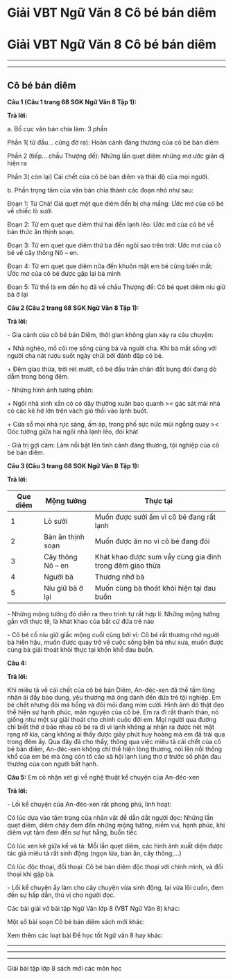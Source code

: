 # Giải VBT Ngữ Văn 8 Cô bé bán diêm

# Giải VBT Ngữ Văn 8 Cô bé bán diêm

* * *

* * *

## Cô bé bán diêm

**Câu 1 (Câu 1 trang 68 SGK Ngữ Văn 8 Tập 1):**

**Trả lời:**

a. Bố cục văn bản chia làm: 3 phần

Phần 1( từ đầu... cứng đờ ra): Hoàn cảnh đáng thương của cô bé bán diêm

Phần 2 (tiếp... chầu Thượng đế): Những lần quẹt diêm những mơ ước giản dị hiện ra

Phần 3( còn lại) Cái chết của cô bé bán diêm và thái độ của mọi người.

b. Phần trọng tâm của văn bản chia thành các đoạn nhỏ như sau:

Đoạn 1: Từ Chà! Giá quẹt một que diêm đến bị cha mắng: Ước mơ của cô bé về chiếc lò sưởi

Đoạn 2: Từ em quẹt que diêm thứ hai đến lạnh lẽo: Ước mở của cô bé về bàn thức ăn thịnh soạn.

Đoạn 3: Từ em quẹt que diêm thứ ba đến ngôi sao trên trời: Ước mơ của cô bé về cây thông Nô – en.

Đoạn 4: Từ em quẹt que diêm nữa đến khuôn mặt em bé cũng biến mất: Ước mơ của cô bé được gặp lại bà mình

Đoạn 5: Từ thế là em đến họ đã về chầu Thượng đế: Cô bé quẹt diêm níu giữ bà ở lại

**Câu 2 (Câu 2 trang 68 SGK Ngữ Văn 8 Tập 1):**

**Trả lời:**

\- Gia cảnh của cô bé bán Diêm, thời gian không gian xảy ra câu chuyện:

\+ Nhà nghèo, mồ côi mẹ sống cùng bà và người cha. Khi bà mất sống với người cha nát rượu suốt ngày chửi bới đánh đập cô bé.

\+ Đêm giao thừa, trời rét mướt, cô bé đầu trần chân đất bụng đói đang dò dẫm trong bóng đêm.

\- Những hình ảnh tương phản:

\+ Ngôi nhà xinh xắn có có dây thường xuân bao quanh >< gác sát mái nhà có các kẽ hở lớn trên vách gió thổi vào lạnh buốt.

\+ Cửa sổ mọi nhà rực sáng, ấm áp, trong phố sực nức mùi ngỗng quay >< Góc tường giữa hai ngôi nhà lạnh lẽo, đói khát

\- Giá trị gợi cảm: Làm nổi bật lên tình cảnh đáng thương, tội nghiệp của cô bé bán diêm.

**Câu 3 (Câu 3 trang 68 SGK Ngữ Văn 8 Tập 1):**

**Trả lời:**

Que diêm | Mộng tưởng | Thực tại  
---|---|---  
1 | Lò sưởi | Muốn được sưởi ấm vì cô bé đang rất lạnh  
2 | Bàn ăn thịnh soạn | Muốn được ăn no vì cô bé đang đói  
3 | Cây thông Nô – en | Khát khao được sum vầy cùng gia đình trong đêm giao thừa  
4 | Người bà | Thương nhớ bà  
5 | Níu giữ bà ở lại | Muốn cùng bà thoát khỏi hiện tại đau buồn  
  
\- Những mộng tưởng đó diễn ra theo trình tự rất hợp lí: Những mộng tưởng gắn với thực tế, là khát khao của bất cứ đứa trẻ nào

\- Cô bé cố níu giữ giấc mộng cuối cùng bởi vì: Cô bé rất thương nhớ người bà hiền hậu, muốn được quay trở về cuộc sống bên bà như xưa, muốn được cùng bà giải thoát khỏi thực tại khốn khổ đau buồn.

**Câu 4:**

**Trả lời:**

Khi miêu tả về cái chết của cô bé bán Diêm, An-đéc-xen đã thể tấm lòng nhân ái đầy bào dung, yêu thương mà ông dành đến đứa trẻ tội nghiệp. Em bé chết nhưng đôi má hồng và đôi môi đang mỉm cười. Hình ảnh đó thật đẹo thể hiện sự hạnh phúc, mãn nguyện của cô bé. Em ra đi rất thanh thản, nó giống như một sự giải thoát cho chính cuộc đời em. Mọi người qua đường chỉ biết thờ ơ bảo nhau cô bé ra đi vì lạnh không ai nhận ra được nét mặt rạng rỡ kia, càng không ai thấy được giây phút huy hoàng mà em đã trải qua trong đêm ấy. Qua đây đã cho thấy, thông qua việc miêu tả cái chết của cô bé bán diêm, An-đéc-xen không chỉ thể hiện lòng thương, nói lên nỗi thống khổ của em bé mà ông còn tố cáo xã hội lạnh lùng thơ ơ trước số phận đau thương của con người bất hạnh.

**Câu 5:** Em có nhận xét gì về nghệ thuật kể chuyện của An-đéc-xen

**Trả lời:**

\- Lối kể chuyện của An-đéc-xen rất phong phú, linh hoạt:

Có lúc dựa vào tâm trạng của nhân vật để dẫn dắt người đọc: Những lần quẹt diêm, diêm cháy đem đến những mộng tưởng, niềm vui, hạnh phúc, khi diêm vụt tắm đem đến sự hụt hẫng, buồn tiếc

Có lúc xen kẽ giữa kể và tả: Mỗi lần quẹt diêm, các hình ảnh xuất diện được tác giả miêu tả rất sinh động (ngọn lửa, bàn ăn, cây thông,...)

Có lúc độc thoại, đối thoại: Cô bé bán diêm độc thoại với chính mình, và đối thoại khi gặp bà.

\- Lối kể chuyện ấy làm cho cây chuyện vừa sinh động, lại vừa lôi cuốn, đem đến sự hấp dẫn, thú vị cho người đọc.

Các bài giải vở bài tập Ngữ Văn lớp 8 (VBT Ngữ Văn 8) khác:

Một số bài soạn Cô bé bán diêm sách mới khác: 

Xem thêm các loạt bài Để học tốt Ngữ văn 8 hay khác:

* * *

* * *

* * *

Giải bài tập lớp 8 sách mới các môn học
